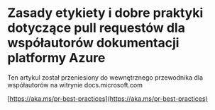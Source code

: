 # <a name="pull-request-etiquette-and-best-practices-for-microsoft-contributors-to-azure-documentation"></a> Zasady etykiety i dobre praktyki dotyczące pull requestów dla współautorów dokumentacji platformy Azure

Ten artykul został przeniesiony do wewnętrznego przewodnika dla współautorów na witrynie docs.microsoft.com

[https://aka.ms/pr-best-practices](https://aka.ms/pr-best-practices)
